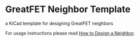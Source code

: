 # GreatFET Neighbor Template
a KiCad template for designing GreatFET neighbors

For usage instructions please read [How to Design a Neighbor](https://github.com/greatscottgadgets/greatfet/wiki/How-to-Design-a-Neighbor).
